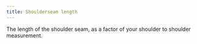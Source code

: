 ```yaml
---
title: Shoulderseam length
---
```


The length of the shoulder seam, as a factor of your shoulder to shoulder measurement.